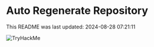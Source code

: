 # Auto Regenerate Repository

This README was last updated: 2024-08-28 07:21:11

 ![TryHackMe](https://tryhackme.com/badge/533634)